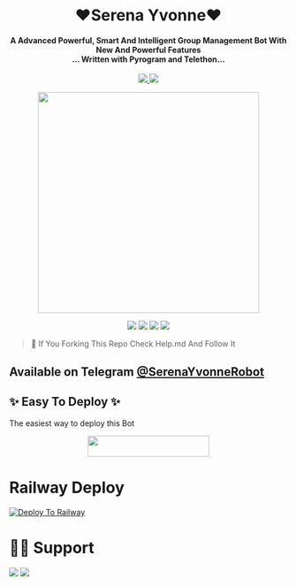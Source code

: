 <h1 align="center"><b>❤️Serena Yvonne❤️</b></h1>

<h4 align="center">A Advanced Powerful, Smart And Intelligent Group Management Bot With New And Powerful Features <br> ... Written with Pyrogram and Telethon...</h4>
<p align='center'>
  <a href="https://www.python.org/" alt="made-with-python"> <img src="https://img.shields.io/badge/Made%20with-Python-1f425f.svg?style=flat-square&logo=python&color=blue" /> </a>
  <a href="https://github.com/W2HGalaxy-OP/SuzieRoBot/graphs/commit-activity" alt="Maintenance"> <img src="https://img.shields.io/badge/Maintained%3F-yes-green.svg?style=flat-square" /> </a>
</p>

<p align="center"><a href="https://t.me/SerenaYvonneRobot"><img src="https://telegra.ph/file/c81a4c83e99c95873404a.jpg" width="400"></a></p>

<p align="center">
    <a href="https://github.com/AASFCYBERKING/SerenaRobot"> <img src="https://img.shields.io/github/repo-size/AASFCYBERKING/SerenaRobot?color=red&logo=github&logoColor=green&style=for-the-badge" /></a>
    <a href="https://github.com/AASFCYBERKING/SerenaRobot/commits/prince"> <img src="https://img.shields.io/github/last-commit/AASFCYBERKING/SerenaRobot?color=brown&logo=github&logoColor=green&style=for-the-badge" /></a>
    <a href="https://github.com/AASFCYBERKING/SerenaRobot/issues"> <img src="https://img.shields.io/github/issues/AASFCYBERKING/SerenaRobot?color=blueviolet&logo=github&logoColor=green&style=for-the-badge" /></a>
    <a href="https://pypi.org/project/Telethon/"> <img src="https://img.shields.io/pypi/v/telethon?color=yellow&label=telethon&logo=python&logoColor=green&style=for-the-badge" /></a>
</p>

> 💖 If You Forking This Repo Check Help.md And Follow It
## Available on Telegram [@SerenaYvonneRobot](https://t.me/SerenaYvonneRobot)

## ✨ Easy To Deploy ✨
The easiest way to deploy this Bot

<p align="center"><a href="https://heroku.com/deploy?template=https://github.com/AASFCYBERKING/SerenaRobot"> <img src="https://img.shields.io/badge/Deploy%20To%20Heroku-black?style=for-the-badge&logo=heroku" width="220" height="38.45"/></a></p>


# Railway Deploy
[![Deploy To Railway](https://railway.app/button.svg)](https://railway.app)


# 👨‍💻 Support
<a href="https://t.me/PigasusSupport"><img src="https://img.shields.io/badge/Join-Telegram%20Channel-blue.svg?logo=Telegram"></a>
<a href="https://t.me/AASFCYBERKING"><img src="https://img.shields.io/badge/Owner-Telegram%20Group-blue.svg?logo=telegram"></a>

